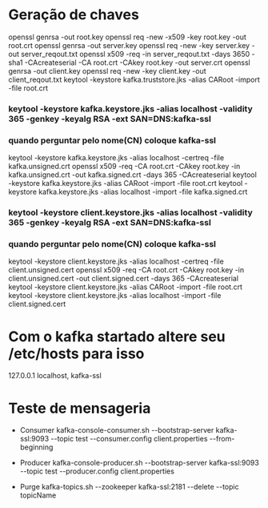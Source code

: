 # Geração de chaves

openssl genrsa -out root.key
openssl req -new -x509 -key root.key -out root.crt
openssl genrsa -out server.key
openssl req -new -key server.key -out server_reqout.txt
openssl x509 -req -in server_reqout.txt -days 3650 -sha1 -CAcreateserial -CA root.crt -CAkey root.key -out server.crt
openssl genrsa -out client.key
openssl req -new -key client.key -out client_reqout.txt
keytool -keystore kafka.truststore.jks -alias CARoot -import -file root.crt
### keytool -keystore kafka.keystore.jks -alias localhost -validity 365 -genkey -keyalg RSA -ext SAN=DNS:kafka-ssl
###  quando perguntar pelo nome(CN) coloque kafka-ssl
keytool -keystore kafka.keystore.jks -alias localhost -certreq -file kafka.unsigned.crt
openssl x509 -req -CA root.crt -CAkey root.key -in kafka.unsigned.crt -out kafka.signed.crt -days 365 -CAcreateserial
keytool -keystore kafka.keystore.jks -alias CARoot -import -file root.crt
keytool -keystore kafka.keystore.jks -alias localhost -import -file kafka.signed.crt


### keytool -keystore client.keystore.jks -alias localhost -validity 365 -genkey -keyalg RSA -ext SAN=DNS:kafka-ssl
### quando perguntar pelo nome(CN) coloque kafka-ssl
keytool -keystore client.keystore.jks -alias localhost -certreq -file client.unsigned.cert
openssl x509 -req -CA root.crt -CAkey root.key -in client.unsigned.cert -out client.signed.cert -days 365 -CAcreateserial
keytool -keystore client.keystore.jks -alias CARoot -import -file root.crt
keytool -keystore client.keystore.jks -alias localhost -import -file client.signed.cert

# Com o kafka startado altere seu /etc/hosts para isso
127.0.0.1	localhost, kafka-ssl

# Teste de mensageria

- Consumer
kafka-console-consumer.sh --bootstrap-server kafka-ssl:9093 --topic test --consumer.config client.properties --from-beginning

- Producer
kafka-console-producer.sh --bootstrap-server kafka-ssl:9093 --topic test --producer.config client.properties

- Purge
kafka-topics.sh --zookeeper kafka-ssl:2181 --delete --topic topicName
